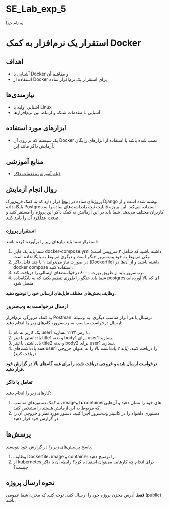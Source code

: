 # SE_Lab_exp_5

به نام خدا

# استقرار یک نرم‌افزار به کمک Docker

## اهداف 
- آشنایی با Docker و مفاهیم آن
- استفاده از Docker برای استقرار یک نرم‌افزار ساده

## نیازمندی‌ها
- آشنایی اولیه با Linux
- آشنایی با مقدمات شبکه و ارتباط‌ بین نرم‌افزار‌ها

## ابزارهای مورد استفاده
- یک سیستم که بر روی آن Docker نصب شده باشد یا استفاده از ابزار‌های رایگان آزمایش داکر مانند [این](https://labs.play-with-docker.com).

## منابع آموزشی
- [فیلم آموزش مقدمات داکر](https://aparat.com/v/FQubj)

## روال انجام آزمایش
پروژه‌ای ساده در [اینجا](../../base-projects/notes) قرار دارد که به کمک فریم‌ورک Django نوشته شده است و از پایگاه‌داده Postgres استفاده می‌کند. این پروژه قابلیت ثبت یادداشت‌های ساده را به کاربران مختلف می‌دهد. شما باید در این آزمایش به کمک داکر این پروژه را مستقر کنید و صحت عملکرد آن را تایید کنید.

### استقرار پروژه
استقرار شما باید نیازهای زیر را برآورده کرده باشد:
1. شما باید یک فایل docker-compose.yml داشته باشید که شامل ۲ سرویس است؛ یکی مربوط به خود وب‌سرور جنگو است و دیگری مربوط به پایگاه‌داده است.
2. در صورت نیاز می‌توانید ۱ یا چند فایل داکر (Dockerfile) داشته باشید و از آن‌ها در docker compose استفاده کنید.
3. وب‌سرور باید از طریق پورت ۸۰۰۰ درخواست‌های ارسالی را دریافت کند.
4. شما باید جنگو را طوری تنظیم بکنید که به پایگاه‌داده postgresای که بالا آورده‌اید، متصل شود.

**وظایف بخش‌های مختلف فایل‌های ارسالی خود را توضیح دهید.**

### ارسال درخواست به وب‌سرور
به کمک مرورگر، نرم‌افزار Postman، ترمینال یا هر ابزار مناسب دیگری، به وسیله ارسال درخواست مناسب به وب‌سرور، گام‌های زیر را انجام دهید:
1. یک کاربر به نام user1 با رمز ۱۲۳۴ بسازید.
2. یادداشتی با تیتر title1 و بدنه body1 برای user1 بسازید.
3. یادداشتی با تیتر title2 و بدنه body2 برای user1 بسازید.
4. همه یادداشت‌های user1 را دریافت کنید. (باید ۲ یادداشت بالا را به عنوان خروجی دریافت کنید)

**درخواست ارسال شده و خروجی دریافت شده را برای همه گام‌های بالا در گزارش خود قرار دهید.**

### تعامل با داکر
کارهای زیر را انجام دهید:
1. به کمک دستورهای مناسب، image‌ها و containerهای خود را نشان دهید و آن‌هایی که مربوط به این آزمایش هستند را مشخص کنید.
2. دستوری دلخواه را در کانتینر وب‌سرور اجرا کنید. دستور مورد نظر و خروجی آن را در گزارش خود قرار دهید.

## پرسش‌ها
پاسخ پرسش‌های زیر را در گزارش خود بنویسید.
1. وظایف Dockerfile، image و container را توضیح دهید.
2. از kubernetes برای انجام چه کارهایی می‌توان استفاده کرد؟ رابطه آن با داکر چیست؟

## نحوه ارسال پروژه
**فقط** آدرس مخزن پروژه خود را ارسال کنید. توجه کنید که مخزن شما عمومی (public) باشد.
